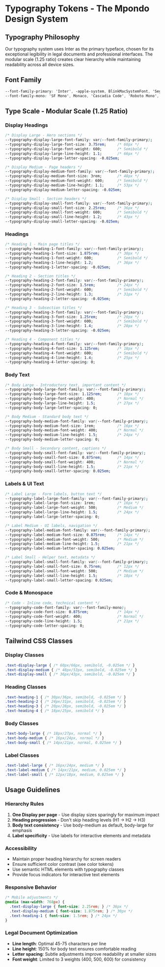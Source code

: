 # Typography Tokens - The Mpondo Design System

## Typography Philosophy

Our typography system uses Inter as the primary typeface, chosen for its exceptional legibility in legal documents and professional interfaces. The modular scale (1.25 ratio) creates clear hierarchy while maintaining readability across all device sizes.

## Font Family

```css
--font-family-primary: 'Inter', -apple-system, BlinkMacSystemFont, 'Segoe UI', Roboto, 'Helvetica Neue', Arial, sans-serif;
--font-family-mono: 'SF Mono', Monaco, 'Cascadia Code', 'Roboto Mono', Consolas, 'Courier New', monospace;
```

## Type Scale - Modular Scale (1.25 Ratio)

### Display Headings

```css
/* Display Large - Hero sections */
--typography-display-large-font-family: var(--font-family-primary);
--typography-display-large-font-size: 3.75rem;     /* 60px */
--typography-display-large-font-weight: 600;       /* Semibold */
--typography-display-large-line-height: 1.1;       /* 66px */
--typography-display-large-letter-spacing: -0.025em;

/* Display Medium - Page headers */
--typography-display-medium-font-family: var(--font-family-primary);
--typography-display-medium-font-size: 3rem;       /* 48px */
--typography-display-medium-font-weight: 600;      /* Semibold */
--typography-display-medium-line-height: 1.1;      /* 53px */
--typography-display-medium-letter-spacing: -0.025em;

/* Display Small - Section headers */
--typography-display-small-font-family: var(--font-family-primary);
--typography-display-small-font-size: 2.25rem;     /* 36px */
--typography-display-small-font-weight: 600;       /* Semibold */
--typography-display-small-line-height: 1.2;       /* 43px */
--typography-display-small-letter-spacing: -0.025em;
```

### Headings

```css
/* Heading 1 - Main page titles */
--typography-heading-1-font-family: var(--font-family-primary);
--typography-heading-1-font-size: 1.875rem;        /* 30px */
--typography-heading-1-font-weight: 600;           /* Semibold */
--typography-heading-1-line-height: 1.2;           /* 36px */
--typography-heading-1-letter-spacing: -0.025em;

/* Heading 2 - Section titles */
--typography-heading-2-font-family: var(--font-family-primary);
--typography-heading-2-font-size: 1.5rem;          /* 24px */
--typography-heading-2-font-weight: 600;           /* Semibold */
--typography-heading-2-line-height: 1.3;           /* 31px */
--typography-heading-2-letter-spacing: -0.025em;

/* Heading 3 - Subsection titles */
--typography-heading-3-font-family: var(--font-family-primary);
--typography-heading-3-font-size: 1.25rem;         /* 20px */
--typography-heading-3-font-weight: 600;           /* Semibold */
--typography-heading-3-line-height: 1.4;           /* 28px */
--typography-heading-3-letter-spacing: -0.025em;

/* Heading 4 - Component titles */
--typography-heading-4-font-family: var(--font-family-primary);
--typography-heading-4-font-size: 1.125rem;        /* 18px */
--typography-heading-4-font-weight: 600;           /* Semibold */
--typography-heading-4-line-height: 1.4;           /* 25px */
--typography-heading-4-letter-spacing: 0;
```

### Body Text

```css
/* Body Large - Introductory text, important content */
--typography-body-large-font-family: var(--font-family-primary);
--typography-body-large-font-size: 1.125rem;       /* 18px */
--typography-body-large-font-weight: 400;          /* Normal */
--typography-body-large-line-height: 1.5;          /* 27px */
--typography-body-large-letter-spacing: 0;

/* Body Medium - Standard body text */
--typography-body-medium-font-family: var(--font-family-primary);
--typography-body-medium-font-size: 1rem;          /* 16px */
--typography-body-medium-font-weight: 400;         /* Normal */
--typography-body-medium-line-height: 1.5;         /* 24px */
--typography-body-medium-letter-spacing: 0;

/* Body Small - Secondary content, captions */
--typography-body-small-font-family: var(--font-family-primary);
--typography-body-small-font-size: 0.875rem;       /* 14px */
--typography-body-small-font-weight: 400;          /* Normal */
--typography-body-small-line-height: 1.5;          /* 21px */
--typography-body-small-letter-spacing: 0.025em;
```

### Labels & UI Text

```css
/* Label Large - Form labels, button text */
--typography-label-large-font-family: var(--font-family-primary);
--typography-label-large-font-size: 1rem;          /* 16px */
--typography-label-large-font-weight: 500;         /* Medium */
--typography-label-large-line-height: 1.5;         /* 24px */
--typography-label-large-letter-spacing: 0;

/* Label Medium - UI labels, navigation */
--typography-label-medium-font-family: var(--font-family-primary);
--typography-label-medium-font-size: 0.875rem;     /* 14px */
--typography-label-medium-font-weight: 500;        /* Medium */
--typography-label-medium-line-height: 1.5;        /* 21px */
--typography-label-medium-letter-spacing: 0.025em;

/* Label Small - Helper text, metadata */
--typography-label-small-font-family: var(--font-family-primary);
--typography-label-small-font-size: 0.75rem;       /* 12px */
--typography-label-small-font-weight: 500;         /* Medium */
--typography-label-small-line-height: 1.5;         /* 18px */
--typography-label-small-letter-spacing: 0.025em;
```

### Code & Monospace

```css
/* Code - Inline code, technical content */
--typography-code-font-family: var(--font-family-mono);
--typography-code-font-size: 0.875rem;             /* 14px */
--typography-code-font-weight: 400;                /* Normal */
--typography-code-line-height: 1.5;                /* 21px */
--typography-code-letter-spacing: 0;
```

## Tailwind CSS Classes

### Display Classes
```css
.text-display-large { /* 60px/66px, semibold, -0.025em */ }
.text-display-medium { /* 48px/53px, semibold, -0.025em */ }
.text-display-small { /* 36px/43px, semibold, -0.025em */ }
```

### Heading Classes
```css
.text-heading-1 { /* 30px/36px, semibold, -0.025em */ }
.text-heading-2 { /* 24px/31px, semibold, -0.025em */ }
.text-heading-3 { /* 20px/28px, semibold, -0.025em */ }
.text-heading-4 { /* 18px/25px, semibold */ }
```

### Body Classes
```css
.text-body-large { /* 18px/27px, normal */ }
.text-body-medium { /* 16px/24px, normal */ }
.text-body-small { /* 14px/21px, normal, 0.025em */ }
```

### Label Classes
```css
.text-label-large { /* 16px/24px, medium */ }
.text-label-medium { /* 14px/21px, medium, 0.025em */ }
.text-label-small { /* 12px/18px, medium, 0.025em */ }
```

## Usage Guidelines

### Hierarchy Rules
1. **One Display per page** - Use display sizes sparingly for maximum impact
2. **Heading progression** - Don't skip heading levels (H1 → H2 → H3)
3. **Body text consistency** - Use body-medium as default, body-large for emphasis
4. **Label specificity** - Use labels for interactive elements and metadata

### Accessibility
- Maintain proper heading hierarchy for screen readers
- Ensure sufficient color contrast (see color tokens)
- Use semantic HTML elements with typography classes
- Provide focus indicators for interactive text elements

### Responsive Behavior
```css
/* Mobile adjustments */
@media (max-width: 768px) {
  .text-display-large { font-size: 2.25rem; } /* 36px */
  .text-display-medium { font-size: 1.875rem; } /* 30px */
  .text-heading-1 { font-size: 1.5rem; } /* 24px */
}
```

### Legal Document Optimization
- **Line length**: Optimal 45-75 characters per line
- **Line height**: 150% for body text ensures comfortable reading
- **Letter spacing**: Subtle adjustments improve readability at smaller sizes
- **Font weight**: Limited to 3 weights (400, 500, 600) for consistency